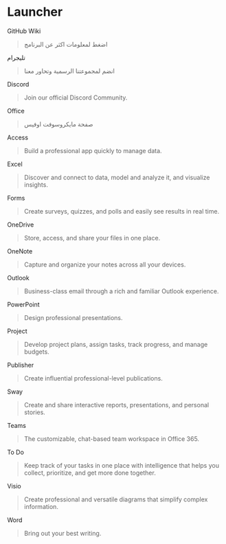 # Launcher

GitHub Wiki
> اضغط لمعلومات اكثر عن البرنامج

تليجرام
> انضم لمجموعتنا الرسمية وتحاور معنا

Discord
> Join our official Discord Community.

Office
> صفحة مايكروسوفت اوفيس

Access
> Build a professional app quickly to manage data.

Excel
> Discover and connect to data, model and analyze it, and visualize insights.

Forms
> Create surveys, quizzes, and polls and easily see results in real time.

OneDrive
> Store, access, and share your files in one place.

OneNote
> Capture and organize your notes across all your devices.

Outlook
> Business-class email through a rich and familiar Outlook experience.

PowerPoint
> Design professional presentations.

Project
> Develop project plans, assign tasks, track progress, and manage budgets.

Publisher
> Create influential professional-level publications.

Sway
> Create and share interactive reports, presentations, and personal stories.

Teams
> The customizable, chat-based team workspace in Office 365.

To Do
> Keep track of your tasks in one place with intelligence that helps you collect, prioritize, and get more done together.

Visio
> Create professional and versatile diagrams that simplify complex information.

Word
> Bring out your best writing.
